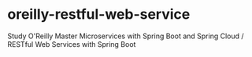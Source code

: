 # oreilly-restful-web-service
Study O'Reilly Master Microservices with Spring Boot and Spring Cloud / RESTful Web Services with Spring Boot
